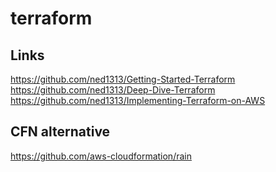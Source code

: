# terraform

## Links
https://github.com/ned1313/Getting-Started-Terraform  
https://github.com/ned1313/Deep-Dive-Terraform  
https://github.com/ned1313/Implementing-Terraform-on-AWS  


## CFN alternative 
https://github.com/aws-cloudformation/rain

